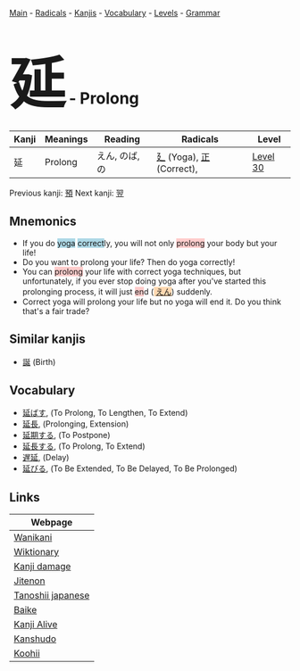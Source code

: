 <style> bigfont {font-size: 100px}</style>
[Main](../index.md) -
[Radicals](../radicals.md) -
[Kanjis](../kanjis.md) -
[Vocabulary](../vocabulary.md) -
[Levels](../levels.md) -
[Grammar](../grammar.md)
# <bigfont> 延</bigfont> - Prolong 

| Kanji | Meanings | Reading | Radicals | Level |
| --- | --- | --- | --- | --- |
| 延 | Prolong | えん, のば, の | [廴](../radicals/廴.md) (Yoga), [正](../radicals/正.md) (Correct),  | [Level 30](../levels/wk_level30.md) |

Previous kanji: [預](預.md) Next kanji: [翌](翌.md) 

## Mnemonics
 * If you do <span style="background-color:#ADD8E6"> yoga</span> <span style="background-color:#ADD8E6"> correct</span>ly, you will not only <span style="background-color:#ffcccb"> prolong</span> your body but your life!
* Do you want to prolong your life? Then do yoga correctly!
* You can <span style="background-color:#ffcccb"> prolong</span> your life with correct yoga techniques, but unfortunately, if you ever stop doing yoga after you've started this prolonging process, it will just <span style="background-color:#ffcccb"> en</span>d (<span style="background-color:#fed8b1"> [えん](https://jisho.org/search/えん)</span>) suddenly.
* Correct yoga will prolong your life but no yoga will end it. Do you think that's a fair trade?


## Similar kanjis
 * [誕](誕.md) (Birth)


## Vocabulary
 * [延ばす](../vocabulary/延.md), (To Prolong, To Lengthen, To Extend)
* [延長](../vocabulary/延.md), (Prolonging, Extension)
* [延期する](../vocabulary/延.md), (To Postpone)
* [延長する](../vocabulary/延.md), (To Prolong, To Extend)
* [遅延](../vocabulary/延.md), (Delay)
* [延びる](../vocabulary/延.md), (To Be Extended, To Be Delayed, To Be Prolonged)



## Links 

| Webpage |
| --- |
| [Wanikani          ](https://www.wanikani.com/kanji/延) |
| [Wiktionary        ](https://en.wiktionary.org/wiki/延) |
| [Kanji damage      ](http://www.kanjidamage.com/kanji/search?utf8=✓&q=延) |
| [Jitenon           ](https://jitenon.com/kanji/延) |
| [Tanoshii japanese ](https://www.tanoshiijapanese.com/dictionary/kanji.cfm?k=延) |
| [Baike             ](https://baike.baidu.com/item/延) |
| [Kanji Alive       ](https://app.kanjialive.com/延) |
| [Kanshudo          ](https://www.kanshudo.com/searchmn?q=延) |
| [Koohii            ](https://kanji.koohii.com/study/kanji/延) |
